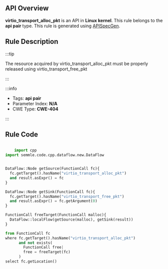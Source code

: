 ---
---


## API Overview
**virtio_transport_alloc_pkt** is an API in **Linux kernel**. This rule belongs to the **api pair** type. This rule is generated using [APISpecGen](../../tools/APISpecGen).
## Rule Description

:::tip

The resource acquired by virtio_transport_alloc_pkt must be properly released using virtio_transport_free_pkt

:::

:::info

- Tags: **api pair**
- Parameter Index: **N/A**
- CWE Type: **CWE-404**

:::

## Rule Code
```python

    import cpp
import semmle.code.cpp.dataflow.new.DataFlow


DataFlow::Node getSource(FunctionCall fc){
  fc.getTarget().hasName("virtio_transport_alloc_pkt")
  and result.asExpr() = fc
}

DataFlow::Node getSink(FunctionCall fc){
  fc.getTarget().hasName("virtio_transport_free_pkt")
  and result.asExpr() = fc.getArgument(0)
}

FunctionCall freeTarget(FunctionCall malloc){
  DataFlow::localFlow(getSource(malloc), getSink(result))
}

from FunctionCall fc
where fc.getTarget().hasName("virtio_transport_alloc_pkt")
      and not exists(
        FunctionCall free| 
        free = freeTarget(fc)
      )
select fc.getLocation()

    
```